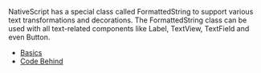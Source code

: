 
NativeScript has a special class called FormattedString to support various text transformations and decorations. The FormattedString class can be used with all text-related components like Label, TextView, TextField and even Button.

<snippet id='formatted-string-require' />

* [Basics](#basics)
* [Code Behind](#code-behind)
